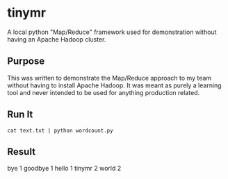 tinymr
======

A local python "Map/Reduce" framework used for demonstration without having an Apache Hadoop cluster.

Purpose
-------
This was written to demonstrate the Map/Reduce approach to my team without having to install Apache Hadoop.  It was meant as purely a learning tool and never intended to be used for anything production related.

Run It
------
```cat text.txt | python wordcount.py```	


Result
------
bye	1
goodbye	1
hello	1
tinymr	2
world	2

